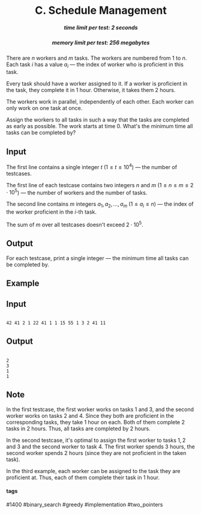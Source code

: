 <h1 style='text-align: center;'> C. Schedule Management</h1>

<h5 style='text-align: center;'>time limit per test: 2 seconds</h5>
<h5 style='text-align: center;'>memory limit per test: 256 megabytes</h5>

There are $n$ workers and $m$ tasks. The workers are numbered from $1$ to $n$. Each task $i$ has a value $a_i$ — the index of worker who is proficient in this task.

Every task should have a worker assigned to it. If a worker is proficient in the task, they complete it in $1$ hour. Otherwise, it takes them $2$ hours.

The workers work in parallel, independently of each other. Each worker can only work on one task at once.

Assign the workers to all tasks in such a way that the tasks are completed as early as possible. The work starts at time $0$. What's the minimum time all tasks can be completed by?

## Input

The first line contains a single integer $t$ ($1 \le t \le 10^4$) — the number of testcases.

The first line of each testcase contains two integers $n$ and $m$ ($1 \le n \le m \le 2 \cdot 10^5$) — the number of workers and the number of tasks.

The second line contains $m$ integers $a_1, a_2, \dots, a_m$ ($1 \le a_i \le n$) — the index of the worker proficient in the $i$-th task.

The sum of $m$ over all testcases doesn't exceed $2 \cdot 10^5$.

## Output

For each testcase, print a single integer — the minimum time all tasks can be completed by.

## Example

## Input


```

42 41 2 1 22 41 1 1 15 55 1 3 2 41 11
```
## Output


```

2
3
1
1

```
## Note

In the first testcase, the first worker works on tasks $1$ and $3$, and the second worker works on tasks $2$ and $4$. Since they both are proficient in the corresponding tasks, they take $1$ hour on each. Both of them complete $2$ tasks in $2$ hours. Thus, all tasks are completed by $2$ hours.

In the second testcase, it's optimal to assign the first worker to tasks $1, 2$ and $3$ and the second worker to task $4$. The first worker spends $3$ hours, the second worker spends $2$ hours (since they are not proficient in the taken task).

In the third example, each worker can be assigned to the task they are proficient at. Thus, each of them complete their task in $1$ hour.



#### tags 

#1400 #binary_search #greedy #implementation #two_pointers 